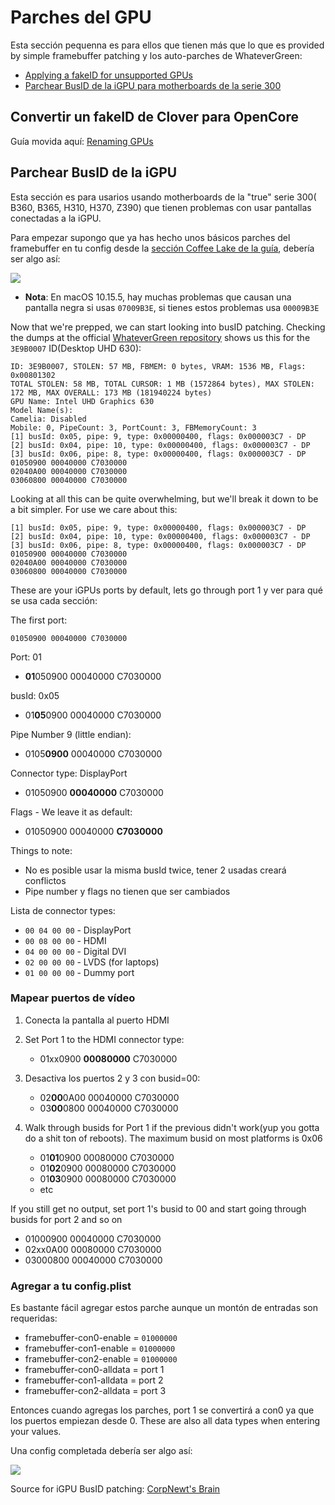 # Parches del GPU



Esta sección pequenna es para ellos que tienen más que lo que es provided by simple framebuffer patching y los auto-parches de WhateverGreen:

* [Applying a fakeID for unsupported GPUs](https://dortania.github.io/Getting-Started-With-ACPI/Universal/spoof.html)
* [Parchear BusID de la iGPU para motherboards de la serie 300](#parchear-BusID-del-la-iGPU)

## Convertir un fakeID de Clover para OpenCore

Guía movida aquí: [Renaming GPUs](https://dortania.github.io/Getting-Started-With-ACPI/Universal/spoof.html)

## Parchear BusID de la iGPU

Esta sección es para usarios usando motherboards de la "true" serie 300( B360, B365, H310, H370, Z390) que tienen problemas con usar pantallas conectadas a la iGPU.

Para empezar supongo que ya has hecho unos básicos parches del framebuffer en tu config desde la [sección Coffee Lake de la guía](https://inyextciones.github.io/OpenCore-Install-Guide/config.plist/coffee-lake.html), debería ser algo así:

![](../images/extras/gpu-patches-md/prereq.png)

* **Nota**: En macOS 10.15.5, hay muchas problemas que causan una pantalla negra si usas `07009B3E`, si tienes estos problemas usa `00009B3E`

Now that we're prepped, we can start looking into busID patching. Checking the dumps at the official [WhateverGreen repository](https://github.com/acidanthera/WhateverGreen/blob/master/Manual/FAQ.IntelHD.en.md) shows us this for the `3E9B0007` ID(Desktop UHD 630):

```
ID: 3E9B0007, STOLEN: 57 MB, FBMEM: 0 bytes, VRAM: 1536 MB, Flags: 0x00801302
TOTAL STOLEN: 58 MB, TOTAL CURSOR: 1 MB (1572864 bytes), MAX STOLEN: 172 MB, MAX OVERALL: 173 MB (181940224 bytes)
GPU Name: Intel UHD Graphics 630
Model Name(s):
Camelia: Disabled
Mobile: 0, PipeCount: 3, PortCount: 3, FBMemoryCount: 3
[1] busId: 0x05, pipe: 9, type: 0x00000400, flags: 0x000003C7 - DP
[2] busId: 0x04, pipe: 10, type: 0x00000400, flags: 0x000003C7 - DP
[3] busId: 0x06, pipe: 8, type: 0x00000400, flags: 0x000003C7 - DP
01050900 00040000 C7030000
02040A00 00040000 C7030000
03060800 00040000 C7030000
```

Looking at all this can be quite overwhelming, but we'll break it down to be a bit simpler. For use we care about this:

```
[1] busId: 0x05, pipe: 9, type: 0x00000400, flags: 0x000003C7 - DP
[2] busId: 0x04, pipe: 10, type: 0x00000400, flags: 0x000003C7 - DP
[3] busId: 0x06, pipe: 8, type: 0x00000400, flags: 0x000003C7 - DP
01050900 00040000 C7030000
02040A00 00040000 C7030000
03060800 00040000 C7030000
```

These are your iGPUs ports by default, lets go through port 1 y ver para qué se usa cada sección:

The first port:

```
01050900 00040000 C7030000
```

Port: 01

* **01**050900 00040000 C7030000

busId: 0x05

* 01**05**0900 00040000 C7030000

Pipe Number 9 (little endian):

* 0105**0900** 00040000 C7030000

Connector type: DisplayPort

* 01050900 **00040000** C7030000

Flags - We leave it as default:

* 01050900 00040000 **C7030000**

Things to note:

* No es posible usar la misma busId twice, tener 2 usadas creará conflictos
* Pipe number y flags no tienen que ser cambiados

Lista de connector types:

* `00 04 00 00` - DisplayPort
* `00 08 00 00` - HDMI
* `04 00 00 00` - Digital DVI
* `02 00 00 00` - LVDS (for laptops)
* `01 00 00 00` - Dummy port

### Mapear puertos de vídeo

1. Conecta la pantalla al puerto HDMI

2. Set Port 1 to the HDMI connector type:

   * 01xx0900 **00080000** C7030000

3. Desactiva los puertos 2 y 3 con busid=00:

   * 02**00**0A00 00040000 C7030000
   * 03**00**0800 00040000 C7030000

4. Walk through busids for Port 1 if the previous didn't work(yup you gotta do a shit ton of reboots). The maximum busid on most platforms is 0x06

   * 01**01**0900 00080000 C7030000
   * 01**02**0900 00080000 C7030000
   * 01**03**0900 00080000 C7030000
   * etc

If you still get no output, set port 1's busid to 00 and start going through busids for port 2 and so on

* 01000900 00040000 C7030000
* 02xx0A00 00080000 C7030000
* 03000800 00040000 C7030000

### Agregar a tu config.plist

Es bastante fácil agregar estos parche aunque un montón de entradas son requeridas:

* framebuffer-con0-enable = `01000000`
* framebuffer-con1-enable = `01000000`
* framebuffer-con2-enable = `01000000`
* framebuffer-con0-alldata = port 1
* framebuffer-con1-alldata = port 2
* framebuffer-con2-alldata = port 3

Entonces cuando agregas los parches, port 1 se convertirá a con0 ya que los puertos empiezan desde 0. These are also all data types when entering your values.

Una config completada debería ser algo así:

![](../images/extras/gpu-patches-md/path-done.png)

Source for iGPU BusID patching: [CorpNewt's Brain](https://github.com/corpnewt)
